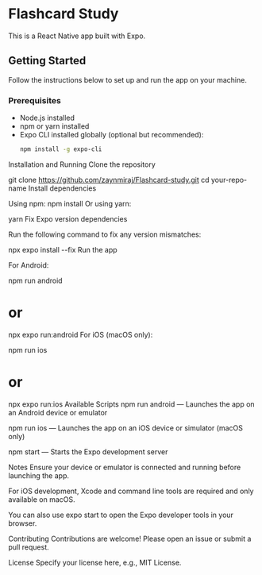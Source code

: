 # Flashcard Study

This is a React Native app built with Expo.

## Getting Started

Follow the instructions below to set up and run the app on your machine.

### Prerequisites

- Node.js installed
- npm or yarn installed
- Expo CLI installed globally (optional but recommended):  
  ```bash
  npm install -g expo-cli
Installation and Running
Clone the repository

git clone https://github.com/zaynmiraj/Flashcard-study.git
cd your-repo-name
Install dependencies

Using npm:
npm install
Or using yarn:


yarn
Fix Expo version dependencies

Run the following command to fix any version mismatches:


npx expo install --fix
Run the app

For Android:


npm run android
# or
npx expo run:android
For iOS (macOS only):


npm run ios
# or
npx expo run:ios
Available Scripts
npm run android — Launches the app on an Android device or emulator

npm run ios — Launches the app on an iOS device or simulator (macOS only)

npm start — Starts the Expo development server

Notes
Ensure your device or emulator is connected and running before launching the app.

For iOS development, Xcode and command line tools are required and only available on macOS.

You can also use expo start to open the Expo developer tools in your browser.

Contributing
Contributions are welcome! Please open an issue or submit a pull request.

License
Specify your license here, e.g., MIT License.
